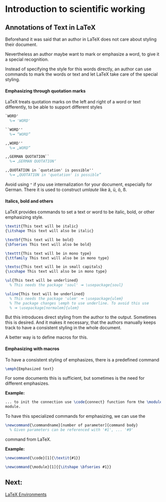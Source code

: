 # Introduction to scientific working

## Annotations of Text in LaTeX

Beforehand it was said that an author in LaTeX does not care about styling their
document.

Nevertheless an author maybe want to mark or emphasize a word, to give it a
special recognition.

Instead of specifying the style for this words directly, an author can use
commands to mark the words or text and let LaTeX take care of the special
styling.

#### Emphasizing through quotation marks

LaTeX treats quotation marks on the left and right of a word or text
differently, to be able to support different styles

```Latex
`WORD'
  %➟ 'WORD'

``WORD''
  %➟ “WORD”

,,WORD''
  %➟ „WORD”

,,GERMAN QUOTATION``
  %➟ ⹂GERMAN QUOTATION〞

,,QUOTATION in `quotation' is possible''
  %➟ „QUOTATION in 'quotation' is possible”
```

Avoid using `"` if you use internalization for your document, especially for
German.
There it is used to construct _umlaute_ like ä, ü, ö, ß.

#### Italics, bold and others

LaTeX provides commands to set a text or word to be italic, bold, or other
emphasizing style.

```Latex
\textit{This text will be italic}
{\itshape This text will also be italic}

\textbf{This text will be bold}
{\bfseries This text will also be bold}

\texttt{This text will be in mono type}
{\ttfamily This text will also be in mono type}

\textsc{This text will be in small capitals}
{\scshape This text will also be in mono type}

\ul{This text will be underlined}
  % This needs the package 'soul' ➟ \usepackage{soul}

\uline{This text will be underlined}
  % This needs the package 'ulem' ➟ \usepackage{ulem}
  % The package changes \emph to use underline. To avoid this use
  % ➟ \usepackage[normalem]{ulem}
```

But this introduces direct styling from the author to the output.
Sometimes this is desired.
And it makes it necessary, that the authors manually keeps track to have a
consistent styling in the whole document.

A better way is to define macros for this.

#### Emphasizing with macros

To have a consistent styling of emphasizes, there is a predefined command

```Latex
\emph{Emphasized text}
```

For some documents this is sufficient, but sometimes is the need for different
emphasizes.

**Example:**

```Latex
... to init the connection use \code{connect} function form the \module{tcp}
module.
```

To have this specialized commands for emphasizing, we can use the

```Latex
\newcommand{\commandname}[number of parameter]{command body}
  % Given parameters can be referenced with '#1', ... '#9'
```

command from LaTeX.

**Example:**

```Latex
\newcommand{\code}[1]{\textit{#1}}

\newcommand{\module}[1]{{\itshape \bfseries #1}}
```

## Next:

[LaTeX Environments](L10_LaTeX-Environment.md)

